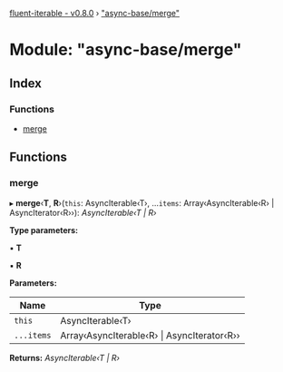 [fluent-iterable - v0.8.0](../README.md) › ["async-base/merge"](_async_base_merge_.md)

# Module: "async-base/merge"

## Index

### Functions

* [merge](_async_base_merge_.md#merge)

## Functions

###  merge

▸ **merge**‹**T**, **R**›(`this`: AsyncIterable‹T›, ...`items`: Array‹AsyncIterable‹R› | AsyncIterator‹R››): *AsyncIterable‹T | R›*

**Type parameters:**

▪ **T**

▪ **R**

**Parameters:**

Name | Type |
------ | ------ |
`this` | AsyncIterable‹T› |
`...items` | Array‹AsyncIterable‹R› &#124; AsyncIterator‹R›› |

**Returns:** *AsyncIterable‹T | R›*
